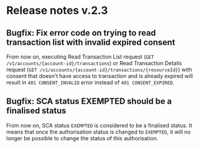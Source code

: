# Release notes v.2.3

## Bugfix: Fix error code on trying to read transaction list with invalid expired consent
From now on, executing Read Transaction List request (`GET /v1/accounts/{account-id}/transactions`) or Read Transaction 
Details request (`GET /v1/accounts/{account-id}/transactions/{resourceId}`) with consent that doesn't have access to 
transaction and is already expired will result in `401 CONSENT_INVALID` error instead of `401 CONSENT_EXPIRED`.

## Bugfix: SCA status EXEMPTED should be a finalised status
From now on, SCA status `EXEMPTED` is considered to be a finalised status. It means that once the authorisation status 
is changed to `EXEMPTED`, it will no longer be possible to change the status of this authorisation.
